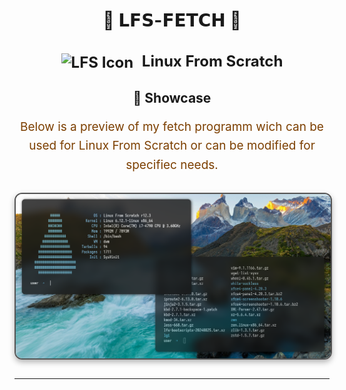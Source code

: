 <div align="center">
  <h1>🐧 <strong>𝗟𝗙𝗦-𝗙𝗘𝗧𝗖𝗛</strong> 🐧</h1>
</div>

<div align="center">
  <h2 style="font-size: 24px;">
    <strong> <a href="https://www.linuxfromscratch.org/" style="text-decoration: none; color: inherit;">
      <img src="https://www.linuxfromscratch.org/favicon.ico" alt="LFS Icon" style="vertical-align: middle; width: 24px; height: 24px; margin-right: 8px;">
      Linux From Scratch</a> 
    </strong>
  </h2>
</div>

<div align="center" style="margin: 30px 0;">
  <h2>🎨 Showcase</h2>
  <p style="font-size: 19px; line-height: 1.6; color: #7c3f00;">
    Below is a preview of my fetch programm wich can be used for Linux From Scratch or can be modified for specifiec needs.
  </p>
  <img src="pictures/fetch.png" alt="Fetch Preview" width="600" style="display: block; margin: 29px auto; border: 2px solid #555; border-radius: 12px; box-shadow: 0 4px 10px rgba(0, 0, 0, 0.3);">
</div>

---
